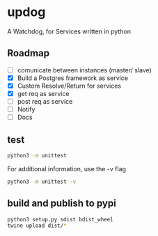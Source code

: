 # updog
A Watchdog, for Services written in python

## Roadmap
- [ ] comunicate between instances (master/ slave)
- [X] Build a Postgres framework as service
- [X] Custom Resolve/Return for services
- [X] get req as service
- [ ] post req as service
- [ ] Notify
- [ ] Docs

## test
```bash
python3 -m unittest
```
For additional information, use the -v flag
```bash
python3 -m unittest -v
```

## build and publish to pypi
```bash
python3 setup.py sdist bdist_wheel
twine upload dist/*
```
